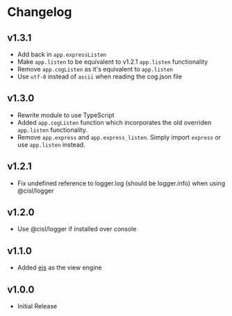 # Changelog

## v1.3.1
* Add back in `app.expressListen`
* Make `app.listen` to be equivalent to v1.2.1 `app.listen` functionality
* Remove `app.cogListen` as it's equivalent to `app.listen`
* Use `utf-8` instead of `ascii` when reading the cog.json file

## v1.3.0
* Rewrite module to use TypeScript
* Added `app.cogListen` function which incorporates the old overriden `app.listen` functionality.
* Remove `app.express` and `app.express_listen`. Simply import `express` or use `app.listen` instead.

## v1.2.1
* Fix undefined reference to logger.log (should be logger.info) when using @cisl/logger

## v1.2.0
* Use @cisl/logger if installed over console

## v1.1.0
* Added [ejs](https://ejs.co/) as the view engine

## v1.0.0
* Initial Release
